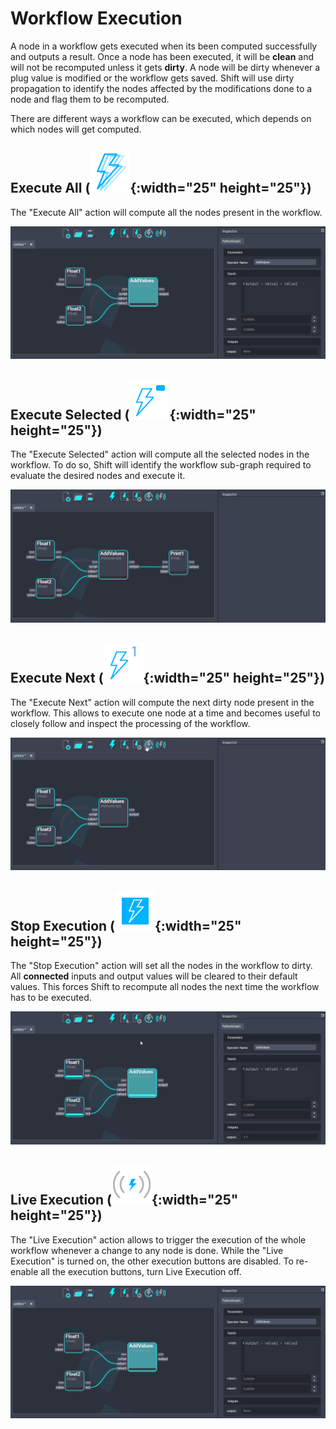 # Workflow Execution

A node in a workflow gets executed when its been computed successfully and outputs a result. Once a node has been executed, it will be **clean** and will not be recomputed unless it gets **dirty**. A node will be dirty whenever a plug value is modified or the workflow gets saved. Shift will use dirty propagation to identify the nodes affected by the modifications done to a node and flag them to be recomputed.

There are different ways a workflow can be executed, which depends on which nodes will get computed. 

## Execute All (![Execute All Button](../../images/toolbar/button_execute.png){:width="25" height="25"}) 

The "Execute All" action will compute all the nodes present in the workflow. 

![Execute All](../../images/execute_all.gif)

## Execute Selected (![Execute Selected Button](../../images/toolbar/button_executeSelected.png){:width="25" height="25"})

The "Execute Selected" action will compute all the selected nodes in the workflow. To do so, Shift will identify the workflow sub-graph required to evaluate the desired nodes and execute it.

![Execute Selected](../../images/execute_selected.gif)

## Execute Next (![Execute Next Button](../../images/toolbar/button_executeNext.png){:width="25" height="25"})

The "Execute Next" action will compute the next dirty node present in the workflow. This allows to execute one node at a time and becomes useful to closely follow and inspect the processing of the workflow.

![Execute Next](../../images/execute_step_by_step.gif)

## Stop Execution (![Stop Execution Button](../../images/toolbar/button_executeStop.png){:width="25" height="25"})

The "Stop Execution" action will set all the nodes in the workflow to dirty. All **connected** inputs and output values will be cleared to their default values. This forces Shift to recompute all nodes the next time the workflow has to be executed. 

![Stop Execution](../../images/clear_execution.gif)

## Live Execution (![Live Execution Button](../../images/toolbar/button_executeLiveOff.png){:width="25" height="25"})

The "Live Execution" action allows to trigger the execution of the whole workflow whenever a change to any node is done. While the "Live Execution" is turned on, the other execution buttons are disabled. To re-enable all the execution buttons, turn Live Execution off.

![Live Execution](../../images/live_execution.gif)
